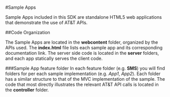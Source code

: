 #Sample Apps 

Sample Apps included in this SDK are standalone HTML5 web applications that demonstrate the use of AT&T APIs.

##Code Organization

The Sample Apps are located in the **webcontent** folder, organized by the APIs used. The **index.html** file lists each sample app and its corresponding documentation link.  The server side code is located in the **server** folders, and each app statically serves the client code. 

###Sample App feature folder
In each feature folder (e.g. **SMS**) you will find folders for per each sample implementation (e.g. _App1_, _App2_). Each folder has a similar structure to that of the MVC implementation of the sample. The code that most directly illustrates the relevant AT&T API calls is located in the **controller** folder.

